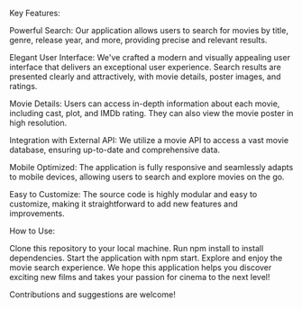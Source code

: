 Key Features:

Powerful Search: Our application allows users to search for movies by title, genre, release year, and more, providing precise and relevant results.

Elegant User Interface: We've crafted a modern and visually appealing user interface that delivers an exceptional user experience. Search results are presented clearly and attractively, with movie details, poster images, and ratings.

Movie Details: Users can access in-depth information about each movie, including cast, plot, and IMDb rating. They can also view the movie poster in high resolution.

Integration with External API: We utilize a movie API to access a vast movie database, ensuring up-to-date and comprehensive data.

Mobile Optimized: The application is fully responsive and seamlessly adapts to mobile devices, allowing users to search and explore movies on the go.

Easy to Customize: The source code is highly modular and easy to customize, making it straightforward to add new features and improvements.

How to Use:

Clone this repository to your local machine.
Run npm install to install dependencies.
Start the application with npm start.
Explore and enjoy the movie search experience.
We hope this application helps you discover exciting new films and takes your passion for cinema to the next level!

Contributions and suggestions are welcome!
